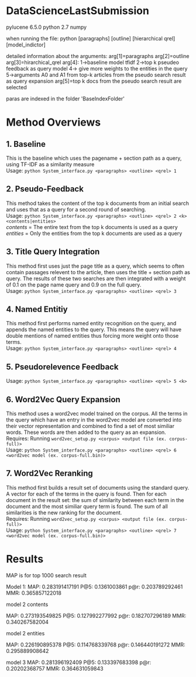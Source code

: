 # DataScienceLastSubmission
pylucene 6.5.0
python 2.7 
numpy

when running the file:
python [paragraphs] [outline] [hierarchical qrel] [model_indictor]

detailed information about the arguments:
arg[1]=paragraphs
arg[2]=outline
arg[3]=hirarchical_qrel
arg[4]: 1->baseline model tfidf
        2->top k pseudeo feedback as query model
        4-> give more weights to the entities in the query
        5->arguments A0 and A1 from top-k articles from the pseudo search  result as query expansion
            arg[5]=top k docs from the pseudo search result are selected
        
paras are indexed in the folder 'BaseIndexFolder'


# Method Overviews
## 1. Baseline
This is the baseline which uses the pagename + section path as a query, using TF-IDF as a similarity measure  
Usage: ```python System_interface.py <paragraphs> <outline> <qrel> 1```
## 2. Pseudo-Feedback
This method takes the content of the top k documents from an initial search and uses that as a query for a second round of searching.  
Usage: ```python System_interface.py <paragraphs> <outline> <qrel> 2 <k> <contents|entities>```  
*contents* = The entire text from the top k documents is used as a query  
*entities* = Only the entities from the top k documents are used as a query  
## 3. Title Query Integration
This method first uses just the page title as a query, which seems to often contain passages relevent to the article, then uses the title + section path as query. The results of these two searches are then integrated with a weight of 0.1 on the page name query and 0.9 on the full query.  
Usage: ```python System_interface.py <paragraphs> <outline> <qrel> 3 ```  
## 4. Named Entitiy 
This method first performs named entity recognition on the query, and appends the named entities to the query. This means the query will have double mentions of named entities thus forcing more weight onto those terms.  
Usage: ```python System_interface.py <paragraphs> <outline> <qrel> 4 ```  
## 5. Pseudorelevence Feedback

Usage: ```python System_interface.py <paragraphs> <outline> <qrel> 5 <k> ```  
## 6. Word2Vec Query Expansion
This method uses a word2vec model trained on the corpus. All the terms in the query which have an entry in the word2vec model are converted into their vector representation and combined to find a set of most similiar words. These words are then added to the query as an expansion.  
Requires: Running ```word2vec_setup.py <corpus> <output file (ex. corpus-full)>```  
Usage: ```python System_interface.py <paragraphs> <outline> <qrel> 6 <word2vec model (ex. corpus-full.bin)> ```  
## 7. Word2Vec Reranking
This method first builds a result set of documents using the standard query. A vector for each of the terms in the query is found. Then for each document in the result set: the sum of similarity between each term in the document and the most similiar query term is found. The sum of all similarities is the new ranking for the document.  
Requires: Running ```word2vec_setup.py <corpus> <output file (ex. corpus-full)>```  
Usage: ```python System_interface.py <paragraphs> <outline> <qrel> 7 <word2vec model (ex. corpus-full.bin)> ```  

# Results
MAP is for top 1000 search result


Model 1:
MAP: 0.283191417191
P@5: 0.1361003861
p@r: 0.203789292461
MMR: 0.365857122018


model 2 contents

MAP: 0.273193549825
P@5: 0.127992277992
p@r: 0.182707296189
MMR: 0.340267582004


model 2 entities

MAP: 0.226190895378
P@5: 0.114768339768
p@r: 0.146440191272
MMR: 0.295889908642

model 3
MAP: 0.281396192409
P@5: 0.133397683398
p@r: 0.20202368757
MMR: 0.364631059843


